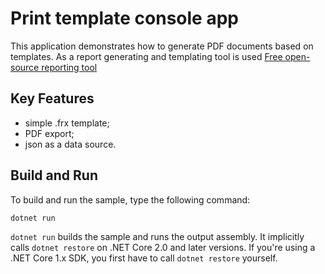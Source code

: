 Print template console app
================

This application demonstrates how to generate PDF documents based on templates.
As a report generating and templating tool is used [Free open-source reporting tool](https://github.com/FastReports/FastReport/tree/master)

Key Features
------------

- simple .frx template;
- PDF export;
- json as a data source.

Build and Run
-------------

To build and run the sample, type the following command:

`dotnet run`

`dotnet run` builds the sample and runs the output assembly. It implicitly calls `dotnet restore` on .NET Core 2.0 and later versions. If you're using a .NET Core 1.x SDK, you first have to call `dotnet restore` yourself.